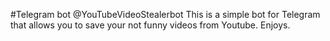 #Telegram bot @YouTubeVideoStealerbot 
This is a simple bot for Telegram that allows you to save your not funny videos from Youtube.
Enjoys.
